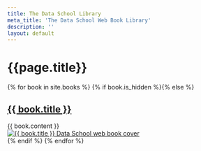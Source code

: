 ```yaml
---
title: The Data School Library
meta_title: 'The Data School Web Book Library'
description: ''
layout: default
---
```

<h1 class="title centered mb-5">{{page.title}}</h1>
{% for book in site.books %}
{% if book.is_hidden %}{% else %}
<div class="row mb-5">
  <div class="col-sm-8">
    <a href="{{ book.url }}" class="book-info">
      <h2 class="mt-0">{{ book.title }} <i class="fas fa-arrow-right"></i></h2>
    </a>
    {{ book.content }}
  </div>
  <div class="col-sm-4 book-cover">
    <a href="{{ book.url }}" class="hover-link">
      <img class="hover-img" src="{{ book.cover_image }}" alt="{{ book.title }} Data School web book cover" title="Read the {{ book.title }} web book">
    </a>
  </div>
</div>
{% endif %}
{% endfor %}
